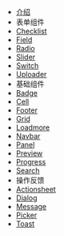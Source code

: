 * [介绍](/guide)
* 表单组件
* [Checklist](/checklist)
* [Field](/field)
* [Radio](/radio)
* [Slider](/slider)
* [Switch](/switch)
* [Uploader](/uploader)
* 基础组件
* [Badge](/badge)
* [Cell](/cell)
* [Footer](/footer)
* [Grid](/grid)
* [Loadmore](/loadmore)
* [Navbar](/navbar)
* [Panel](/panel)
* [Preview](/preview)
* [Progress](/progress)
* [Search](/search)
* 操作反馈
* [Actionsheet](/actionsheet)
* [Dialog](/dialog)
* [Message](/message)
* [Picker](/picker)
* [Toast](/toast)
